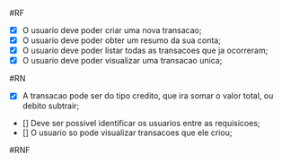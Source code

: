 #RF

- [x] O usuario deve poder criar uma nova transacao;
- [x] O usuario deve poder obter um resumo da sua conta;
- [x] O usuario deve poder listar todas as transacoes que ja ocorreram;
- [x] O usuario deve poder visualizar uma transacao unica;

#RN

- [x] A transacao pode ser do tipo credito, que ira somar o valor total, ou debito subtrair;
- [] Deve ser possivel identificar os usuarios entre as requisicoes;
- [] O usuario so pode visualizar transacoes que ele criou;

#RNF